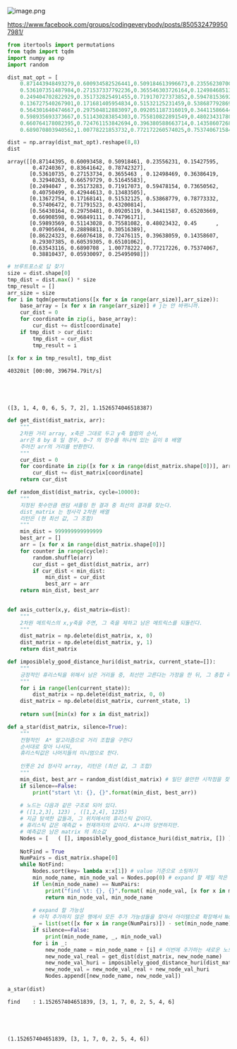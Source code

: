 ![image.png](attachment:db5bd4f0-fcd6-48b4-b3b0-713cb245057f.png)

https://www.facebook.com/groups/codingeverybody/posts/8505324799507981/


```python
from itertools import permutations
from tqdm import tqdm
import numpy as np
import random
```


```python
dist_mat_opt = [
    0.871443948493279,0.600934582526441,0.509184613996673,0.235562307003776,0.154275950105456,0.472403672435917,0.836416417592525,0.787423269741847,
    0.536107351487984,0.271537337792236,0.365546303726164,0.124984685133262,0.363864194745596,0.329402634427627,0.665797285100136,0.51645583041327,
    0.249404702822929,0.351732825491455,0.719170727373852,0.594781536920435,0.736505624867478,0.407504994707347,0.429446130966033,0.134835048898403,
    0.136727540267901,0.171681405954834,0.51532125231459,0.538687792869931,0.787733320665742,0.574064724301257,0.717915230990367,0.432008139028743,
    0.564301640474667,0.297504812883097,0.092051187316019,0.34411586644078,0.652036685843894,0.669085976826812,0.968491107720631,0.747961710942672,
    0.598935693373667,0.511430283854303,0.755810822891549,0.480234317807464,0.45,0.0790569415042095,0.288988105976832,0.305163890393343,0.862243225738392,
    0.660764178082395,0.724761153842694,0.396380588663714,0.143586072686012,0.293073848235206,0.605393045739056,0.651010621894445,0.635431155946098,
    0.689070803940562,1.00778221853732,0.772172260574025,0.753740671584067,0.388104367406501,0.0593009691832824,0.254950975679639]
```


```python
dist = np.array(dist_mat_opt).reshape(8,8)
dist
```




    array([[0.87144395, 0.60093458, 0.50918461, 0.23556231, 0.15427595,
            0.47240367, 0.83641642, 0.78742327],
           [0.53610735, 0.27153734, 0.3655463 , 0.12498469, 0.36386419,
            0.32940263, 0.66579729, 0.51645583],
           [0.2494047 , 0.35173283, 0.71917073, 0.59478154, 0.73650562,
            0.40750499, 0.42944613, 0.13483505],
           [0.13672754, 0.17168141, 0.51532125, 0.53868779, 0.78773332,
            0.57406472, 0.71791523, 0.43200814],
           [0.56430164, 0.29750481, 0.09205119, 0.34411587, 0.65203669,
            0.66908598, 0.96849111, 0.74796171],
           [0.59893569, 0.51143028, 0.75581082, 0.48023432, 0.45      ,
            0.07905694, 0.28898811, 0.30516389],
           [0.86224323, 0.66076418, 0.72476115, 0.39638059, 0.14358607,
            0.29307385, 0.60539305, 0.65101062],
           [0.63543116, 0.6890708 , 1.00778222, 0.77217226, 0.75374067,
            0.38810437, 0.05930097, 0.25495098]])




```python
# 브루트포스로 답 찾기
size = dist.shape[0]
tmp_dist = dist.max() * size
tmp_result = []
arr_size = size
for i in tqdm(permutations([x for x in range(arr_size)],arr_size)):
    base_array = [x for x in range(arr_size)] # j는 안 바뀌니까.
    cur_dist = 0
    for coordinate in zip(i, base_array):
        cur_dist += dist[coordinate]
    if tmp_dist > cur_dist:
        tmp_dist = cur_dist
        tmp_result = i
        
[x for x in tmp_result], tmp_dist
```

    40320it [00:00, 396794.79it/s]
    




    ([3, 1, 4, 0, 6, 5, 7, 2], 1.1526574046518387)




```python
def get_dist(dist_matrix, arr):
    """
    2차원 거리 array, x축은 그대로 두고 y축 컬럼의 순서,
    arr은 8 by 8 일 경우, 0~7 의 정수를 하나씩 있는 길이 8 배열
    주어진 arr의 거리를 반환한다.
    """
    cur_dist = 0
    for coordinate in zip([x for x in range(dist_matrix.shape[0])], arr):
        cur_dist += dist_matrix[coordinate]
    return cur_dist
```


```python
def random_dist(dist_matrix, cycle=10000):
    """
    지정된 횟수만큼 랜덤 셔플링 한 결과 중 최선의 결과를 찾는다. 
    dist_matrix 는 정사각 2차원 배열
    리턴은 (현 최선 값, 그 조합)
    """
    min_dist = 999999999999999
    best_arr = []
    arr = [x for x in range(dist_matrix.shape[0])]
    for counter in range(cycle):
        random.shuffle(arr)
        cur_dist = get_dist(dist_matrix, arr)
        if cur_dist < min_dist:
            min_dist = cur_dist
            best_arr = arr
    return min_dist, best_arr
    
```


```python
def axis_cutter(x,y, dist_matrix=dist):
    """
    2차원 메트릭스의 x,y축을 주면, 그 축을 제하고 남은 메트릭스를 되돌린다.
    """
    dist_matrix = np.delete(dist_matrix, x, 0)
    dist_matrix = np.delete(dist_matrix, y, 1)
    return dist_matrix
```


```python
def imposiblely_good_distance_huri(dist_matrix, current_state=[]):
    """
    긍정적인 휴리스틱을 위해서 남은 거리들 중, 최선만 고른다는 가정을 한 뒤, 그 총합 리턴
    """
    for i in range(len(current_state)):
        dist_matrix = np.delete(dist_matrix, 0, 0)
    dist_matrix = np.delete(dist_matrix, current_state, 1)
        
    return sum([min(x) for x in dist_matrix])

```


```python
def a_star(dist_matrix, silence=True):
    """
    전형적인  A* 알고리즘으로 거리 조합을 구한다
    순서대로 찾아 나서되, 
    휴리스틱값은 나머지들의 미니멈으로 한다. 
    
    인풋은 2d 정사각 array, 리턴은 (최선 값, 그 조합)
    """
    min_dist, best_arr = random_dist(dist_matrix) # 일단 쓸만한 시작점을 찾아둔다.
    if silence==False:
        print("start \t: {}, {}".format(min_dist, best_arr))
    
    # 노드는 다음과 같은 구조로 되어 있다.
    # ([1,2,3], 123) , ([1,2,4], 1235)
    # 지금 탐색한 값들과, 그 위치에서의 휴리스틱 값이다. 
    # 휴리스틱 값은 예측값 + 현재까지의 값이다. A*니까 당연하지만.
    # 예측값은 남은 matrix 의 최소값
    Nodes = [   ( [], imposiblely_good_distance_huri(dist_matrix, []) )    ]
    
    NotFind = True
    NumPairs = dist_matrix.shape[0]
    while NotFind:
        Nodes.sort(key= lambda x:x[1]) # value 기준으로 소팅하기
        min_node_name, min_node_val = Nodes.pop(0) # expand 할 제일 작은 노드 찾기
        if len(min_node_name) == NumPairs:
            print("find \t: {}, {}".format( min_node_val, [x for x in min_node_name]))
            return min_node_val, min_node_name
           
        # expand 할 가능성
        # 아직 추가하지 않은 행에서 모든 추가 가능성들을 찾아서 아이템으로 확장해서 Nodes 에 넣는다
        _ = list(set([x for x in range(NumPairs)]) - set(min_node_name))
        if silence==False:
            print(min_node_name, _, min_node_val)
        for i in _:
            new_node_name = min_node_name + [i] # 이번에 추가하는 새로운 노드 이름
            new_node_val_real = get_dist(dist_matrix, new_node_name)
            new_node_val_huri = imposiblely_good_distance_huri(dist_matrix, new_node_name)
            new_node_val = new_node_val_real + new_node_val_huri
            Nodes.append([new_node_name, new_node_val])
    
a_star(dist)
```

    find 	: 1.152657404651839, [3, 1, 7, 0, 2, 5, 4, 6]
    




    (1.152657404651839, [3, 1, 7, 0, 2, 5, 4, 6])


